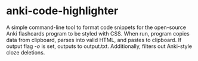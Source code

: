 # anki-code-highlighter
A simple command-line tool to format code snippets for the open-source Anki flashcards program to be styled with CSS.
When run, program copies data from clipboard, parses into valid HTML, and pastes to clipboard. If output flag _-o_ is set, outputs to output.txt.
Additionally, filters out Anki-style cloze deletions.
